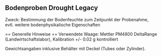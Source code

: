 Bodenproben Drought Legacy
-------------------------

Zweck:  Bestimmung der Bodenfeuchte zum Zeitpunkt der Probenahme, evtl. weitere bodenphysikalische Eigenschaften

== Generelle Hinweise ==
Verwendete Waage: Mettler PM4800 DeltaRange (Landwirtschaftslabor), Kalibration +/- 0.02 g kontrolliert  

Gewichtsangaben inklusive Behälter mit Deckel (Tubes oder Zylinder). 